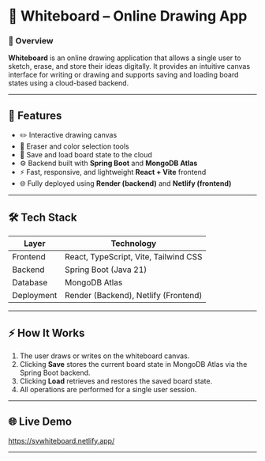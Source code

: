 # 🎨 Whiteboard – Online Drawing App

### 🧾 Overview
**Whiteboard** is an online drawing application that allows a single user to sketch, erase, and store their ideas digitally. It provides an intuitive canvas interface for writing or drawing and supports saving and loading board states using a cloud-based backend.

---

## 🚀 Features
- ✏️ Interactive drawing canvas  
- 🧽 Eraser and color selection tools  
- 💾 Save and load board state to the cloud  
- ⚙️ Backend built with **Spring Boot** and **MongoDB Atlas**  
- ⚡ Fast, responsive, and lightweight **React + Vite** frontend  
- 🌐 Fully deployed using **Render (backend)** and **Netlify (frontend)**  

---

## 🛠️ Tech Stack

| Layer | Technology |
|--------|-------------|
| Frontend | React, TypeScript, Vite, Tailwind CSS |
| Backend | Spring Boot (Java 21) |
| Database | MongoDB Atlas |
| Deployment | Render (Backend), Netlify (Frontend) |

---

## ⚡ How It Works
1. The user draws or writes on the whiteboard canvas.  
2. Clicking **Save** stores the current board state in MongoDB Atlas via the Spring Boot backend.  
3. Clicking **Load** retrieves and restores the saved board state.  
4. All operations are performed for a single user session.

---

## 🌐 Live Demo
https://svwhiteboard.netlify.app/

---

